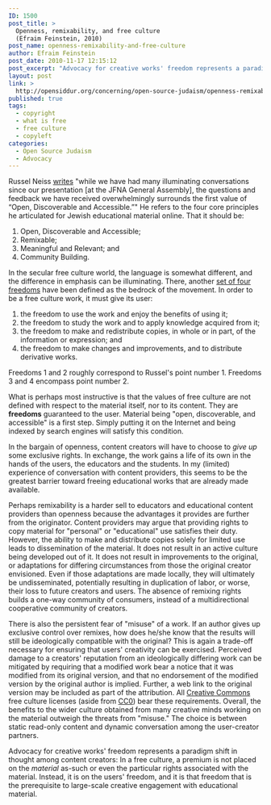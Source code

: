 ```yaml
---
ID: 1500
post_title: >
  Openness, remixability, and free culture
  (Efraim Feinstein, 2010)
post_name: openness-remixability-and-free-culture
author: Efraim Feinstein
post_date: 2010-11-17 12:15:12
post_excerpt: "Advocacy for creative works' freedom represents a paradigm shift in thought among content creators: In a free culture, a premium is not placed on the <em>material</em> as-such or even the particular rights associated with the material.  Instead, it is on the users' freedom, and it is that freedom that is the prerequisite to large-scale creative engagement with educational material."
layout: post
link: >
  http://opensiddur.org/concerning/open-source-judaism/openness-remixability-and-free-culture/
published: true
tags:
  - copyright
  - what is free
  - free culture
  - copyleft
categories:
  - Open Source Judaism
  - Advocacy
---
```

Russel Neiss <a href="http://ejewishphilanthropy.com/the-jewish-futures-conference-the-conversation-continues/">writes<a/> "while we have had many illuminating conversations since our presentation [at the JFNA General Assembly], the questions and feedback we have received overwhelmingly surrounds the first value of “Open, Discoverable and Accessible.”"  He refers to the four core principles he articulated for Jewish educational material online.  That it should be:
<ol>
<li>Open, Discoverable and Accessible;</li>
<li>Remixable;</li>
<li>Meaningful and Relevant; and</li>
<li>Community Building.</li>
</ol>

In the secular free culture world, the language is somewhat different, and the difference in emphasis can be illuminating.  There, another <a href="http://freedomdefined.org/Definition">set of four freedoms</a> have been defined as the bedrock of the movement.  In order to be a free culture work, it must give its user:
<ol>
<li>the freedom to use the work and enjoy the benefits of using it;</li>
<li>the freedom to study the work and to apply knowledge acquired from it;</li>
<li>the freedom to make and redistribute copies, in whole or in part, of the information or expression; and</li>
<li>the freedom to make changes and improvements, and to distribute derivative works.</li>
</ol>

Freedoms 1 and 2 roughly correspond to Russel's point number 1.  Freedoms 3 and 4 encompass point number 2.

What is perhaps most instructive is that the values of free culture are not defined with respect to the material itself, nor to its content.  They are <strong>freedoms</strong> guaranteed to the user.  Material being "open, discoverable, and accessible" is a first step.  Simply putting it on the Internet and being indexed by search engines will satisfy this condition.

In the bargain of openness, content creators will have to choose to <em>give up</em> some exclusive rights.  In exchange, the work gains a life of its own in the hands of the users, the educators and the students.  In my (limited) experience of conversation with content providers, this seems to be the greatest barrier toward freeing educational works that are already made available.  

Perhaps remixability is a harder sell to educators and educational content providers than openness because the advantages it provides are further from the originator.  Content providers may argue that providing rights to copy material for "personal" or "educational" use satisfies their duty.  However, the ability to make and distribute copies solely for limited use leads to dissemination of the material.  It does not result in an active culture being developed out of it.  It does not result in improvements to the original, or adaptations for differing circumstances from those the original creator envisioned.  Even if those adaptations are made locally, they will ultimately be undisseminated, potentially resulting in duplication of labor, or worse, their loss to future creators and users.  The absence of remixing rights builds a one-way community of consumers, instead of a multidirectional cooperative community of creators.

There is also the persistent fear of "misuse" of a work.  If an author gives up exclusive control over remixes, how does he/she know that the results will still be ideologically compatible with the original?  This is again a trade-off necessary for ensuring that users' creativity can be exercised.  Perceived damage to a creators' reputation from an ideologically differing work can be mitigated by requiring that a modified work bear a notice that it was modified from its original version, and that no endorsement of the modified version by the original author is implied.  Further, a web link to the original version may be included as part of the attribution. All <a href="http://www.creativecommons.org/">Creative Commons</a> free culture licenses (aside from <a href="http://www.creativecommons.org/publicdomain/zero/1.0">CC0</a>) bear these requirements.  Overall, the benefits to the wider culture obtained from many creative minds working on the material outweigh the threats from "misuse."  The choice is between static read-only content and dynamic conversation among the user-creator partners.

Advocacy for creative works' freedom represents a paradigm shift in thought among content creators: In a free culture, a premium is not placed on the <em>material</em> as-such or even the particular rights associated with the material.  Instead, it is on the users' freedom, and it is that freedom that is the prerequisite to large-scale creative engagement with educational material.